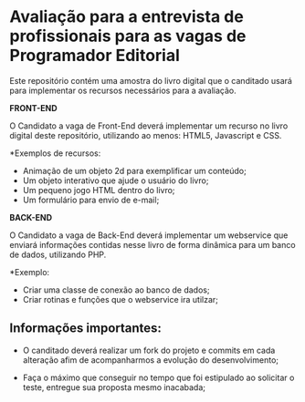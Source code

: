 # Avaliação para a entrevista de profissionais para as vagas de Programador Editorial

Este repositório contém uma amostra do livro digital que o canditado usará para implementar os recursos necessários para a avaliação.

**FRONT-END**

O Candidato a vaga de Front-End deverá implementar um recurso no livro digital deste repositório, utilizando ao menos: HTML5, Javascript e CSS.

*Exemplos de recursos:
- Animação de um objeto 2d para exemplificar um conteúdo;
- Um objeto interativo que ajude o usuário do livro;
- Um pequeno jogo HTML dentro do livro;
- Um formulário para envio de e-mail;

**BACK-END**

O Candidato a vaga de Back-End deverá implementar um webservice que enviará informações contidas nesse livro de forma dinâmica para um banco de dados, utilizando PHP.

*Exemplo:
- Criar uma classe de conexão ao banco de dados;
- Criar rotinas e funções que o webservice ira utilzar;


## <a name='toc'>Informações importantes:</a>

 * O canditado deverá realizar um fork do projeto e commits em cada alteração afim de acompanharmos a evolução do desenvolvimento;
 
 * Faça o máximo que conseguir no tempo que foi estipulado ao solicitar o teste, entregue sua proposta mesmo inacabada;



